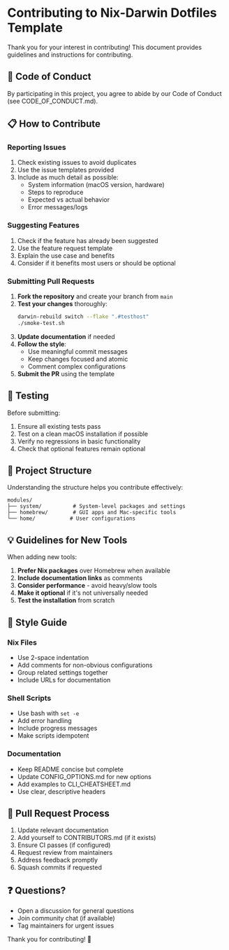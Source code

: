 # Contributing to Nix-Darwin Dotfiles Template

Thank you for your interest in contributing! This document provides guidelines and instructions for contributing.

## 🤝 Code of Conduct

By participating in this project, you agree to abide by our Code of Conduct (see CODE_OF_CONDUCT.md).

## 📋 How to Contribute

### Reporting Issues

1. Check existing issues to avoid duplicates
2. Use the issue templates provided
3. Include as much detail as possible:
   - System information (macOS version, hardware)
   - Steps to reproduce
   - Expected vs actual behavior
   - Error messages/logs

### Suggesting Features

1. Check if the feature has already been suggested
2. Use the feature request template
3. Explain the use case and benefits
4. Consider if it benefits most users or should be optional

### Submitting Pull Requests

1. **Fork the repository** and create your branch from `main`
2. **Test your changes** thoroughly:
   ```bash
   darwin-rebuild switch --flake ".#testhost"
   ./smoke-test.sh
   ```
3. **Update documentation** if needed
4. **Follow the style**:
   - Use meaningful commit messages
   - Keep changes focused and atomic
   - Comment complex configurations
5. **Submit the PR** using the template

## 🧪 Testing

Before submitting:

1. Ensure all existing tests pass
2. Test on a clean macOS installation if possible
3. Verify no regressions in basic functionality
4. Check that optional features remain optional

## 📁 Project Structure

Understanding the structure helps you contribute effectively:

```
modules/
├── system/          # System-level packages and settings
├── homebrew/        # GUI apps and Mac-specific tools
└── home/           # User configurations
```

## 💡 Guidelines for New Tools

When adding new tools:

1. **Prefer Nix packages** over Homebrew when available
2. **Include documentation links** as comments
3. **Consider performance** - avoid heavy/slow tools
4. **Make it optional** if it's not universally needed
5. **Test the installation** from scratch

## 🎨 Style Guide

### Nix Files
- Use 2-space indentation
- Add comments for non-obvious configurations
- Group related settings together
- Include URLs for documentation

### Shell Scripts
- Use bash with `set -e`
- Add error handling
- Include progress messages
- Make scripts idempotent

### Documentation
- Keep README concise but complete
- Update CONFIG_OPTIONS.md for new options
- Add examples to CLI_CHEATSHEET.md
- Use clear, descriptive headers

## 🔄 Pull Request Process

1. Update relevant documentation
2. Add yourself to CONTRIBUTORS.md (if it exists)
3. Ensure CI passes (if configured)
4. Request review from maintainers
5. Address feedback promptly
6. Squash commits if requested

## ❓ Questions?

- Open a discussion for general questions
- Join community chat (if available)
- Tag maintainers for urgent issues

Thank you for contributing! 🎉 